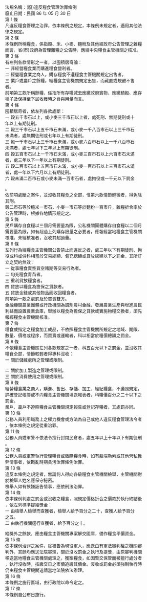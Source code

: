 法規名稱：(廢)違反糧食管理治罪條例  
廢止日期：民國 86 年 05 月 30 日  
第 1 條  
凡違反糧食管理之治罪，依本條例之規定，本條例未規定者，適用其他法  
律之規定。  
第 2 條  
本條例所稱糧食，係指穀、米、小麥、麵粉及其他經政府公告管理之雜糧  
而言，省(市)政府為管理雜糧之公告時，應經中央糧食主管機關之核准。  
第 3 條  
有左列各款情形之一者，以囤積居奇論：  
一 非經營糧食業而購進糧食營利者。  
二 經營糧食業之商人，購存糧食不遵糧食主管機關規定出售者。  
三 業戶或農戶之餘糧，經糧食主管機關規定出售，而藏匿或規避不售  
者。  
前項第三款所稱餘糧、係指所有存糧減去應繳政府實物、應繳積穀、應存  
種子及保持至下屆收穫時之食與用量而言。  
第 4 條  
囤積居奇者，依左列各款處斷：  
一 穀五千市石以上，或小麥三千市石以上者，處死刑、無期徒刑或十  
年以上有期徒刑。  
二 穀三千市石以上五千市石未滿，或小麥一千八百市石以上三千市石  
未滿者，處無期徒刑或七年以上有期徒刑。  
三 穀一千市石以上三千市石未滿，或小麥六百市石以上一千八百市石  
未滿者，處七年以下三年以上有期徒刑。  
四 穀五百市石以上一千市石未滿，或小麥三百市石以上六百市石未滿  
者，處三年以下一年以上有期徒刑。  
五 穀二百市石以上五百市石未滿，或小麥一百市石以上三百市石未滿  
者，處一年以下六月以上有期徒刑。  
六 穀未滿二百市石或小麥未滿一百市石者，處拘役或一千元以下罰金  


。  
依前項處斷之案件，並沒收其糧食之全部，惟第六款情節輕微者，得免除  
其刑。  
穀二市石等於糙米一市石，小麥一市石等於麵粉一百市斤，雜糧折合率於  
公告管理時，根據各地情形規定之。  
第 5 條  
民戶購存自食糧以三個月需要量為限，公私機關團體購存自食糧以二個月  
需要量為限，如有超過上列購存限量之必要者，應報經當地糧食主管機關  
核准，未經核准者，沒收其超過量。  
第 6 條  
左列行為經糧食主管機關公告禁止而違反之者，處三年以下有期徒刑、拘  
役或科或併科相當於交易總額、旬充總額或貸放總額以下之罰金，其所訂  
立之契約無效：  
一 從事糧食賣空買空賭期等交易行為者。  
二 旬充糧食青苗者。  
三 重利貸放糧食者。  
四 貸放以糧食為擔保之貸款者。  
五 貸放金錢或其他物品而收回糧食者。  
前項第一款之處罰及於買賣雙方。  
金融機關農業團體或行政機關為調劑農村金融，發展農業生產與增進農民  
利益而設置農業倉庫，舉辦以糧食為擔保之貸款或實施物糧交換者，須先  
報經糧食主管機關核准。  
第 7 條  
糧食或指定之糧食加工成品，不依照糧食主管機關所規定之地域、期限、  
數量、價格或程序，而買賣或運輸者，科以相當於糧價總額之罰金。  
第 8 條  
不依糧食主管機關左列各款規定之一者，科五百元以下之罰金，並沒收其  
糧食全部，情節較輕者得專科沒收：  
一 關於儲藏處所之管理或限制。  


二 關於加工製造之管理或限制。  
三 關於消費使用之管理或限制。  
第 9 條  
經營糧食業之商人，購進、售出、存儲、加工、經紀糧食，不遵照規定，  
詳確登記帳簿或不向糧食主管機關填送報表者，科糧價百分之二十以下之  
罰金。  
業戶、農戶不遵照糧食主管機關規定報告或登記存糧者，其處罰亦同。  
第 10 條  
公務人員利用職務上之權力機會或方法為自己或他人違反糧食管理法令者  
，依本條例之規定從重治罪。  
第 11 條  
公務人員或軍警不依法令擅行封閉民倉者，處五年以上十年以下有期徒刑  
。  
第 12 條  
公務人員或軍警執行管理糧食或徵購糧食時，如有藉端勒索或其他營私舞  
弊情事者，依戡亂時期貪污治罪條例治罪。  
第 13 條  
違反本條例之規定者，無論何人得向各級糧食主管機關檢舉，主管機關對  
於檢舉人姓名應保守秘密。  
檢舉人如有挾嫌誣告情事，應依刑法治罪。  
第 14 條  
依本條例判處之罰金或沒收之糧食，照規定價格折合之價款於執行終結後  
，依左列標準提給獎金：  
一 由檢舉人檢舉而查獲者，檢舉人給予百分之二十，查獲人給予百分  
之五。  
二 由執行機關逕行查獲者，給予百分之十。  


給獎外之餘款，應由糧食主管機關專案解交國庫，備作糧食平價資金。  
第 15 條  
依本條例治罪之案件，除被告為現役軍人，應送由有軍法審判權之機關審  
判外，其餘均應送法院審理，關於沒收罰金之執行及提獎，由原審判機關  
移送當地糧食主管機關處理之，獲案糧食，如因暫交保管而被擅行處分者  
，執行沒收時，按繳交日之市價追繳其價金。沒收或罰金必須強制執行時  
仍由糧食主管機關送請當地法院依法辦理。  
第 16 條  
本條例之施行區域，由行政院以命令定之。  
第 17 條  
本條例自公布日施行。  


